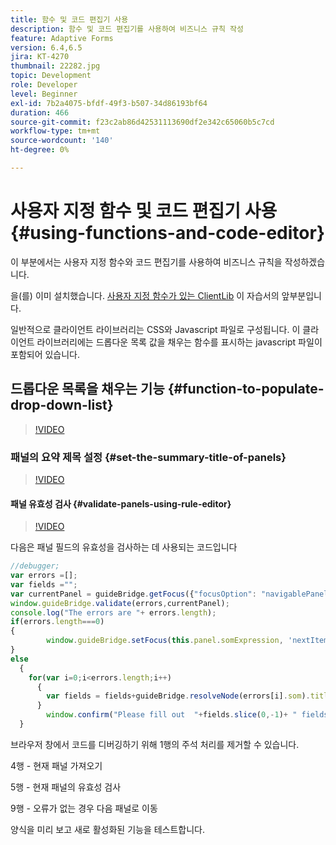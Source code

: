 ```yaml
---
title: 함수 및 코드 편집기 사용
description: 함수 및 코드 편집기를 사용하여 비즈니스 규칙 작성
feature: Adaptive Forms
version: 6.4,6.5
jira: KT-4270
thumbnail: 22282.jpg
topic: Development
role: Developer
level: Beginner
exl-id: 7b2a4075-bfdf-49f3-b507-34d86193bf64
duration: 466
source-git-commit: f23c2ab86d42531113690df2e342c65060b5c7cd
workflow-type: tm+mt
source-wordcount: '140'
ht-degree: 0%

---
```


# 사용자 지정 함수 및 코드 편집기 사용 {#using-functions-and-code-editor}

이 부분에서는 사용자 지정 함수와 코드 편집기를 사용하여 비즈니스 규칙을 작성하겠습니다.

을(를) 이미 설치했습니다. [사용자 지정 함수가 있는 ClientLib](assets/client-libs-and-logo.zip) 이 자습서의 앞부분입니다.

일반적으로 클라이언트 라이브러리는 CSS와 Javascript 파일로 구성됩니다. 이 클라이언트 라이브러리에는 드롭다운 목록 값을 채우는 함수를 표시하는 javascript 파일이 포함되어 있습니다.


## 드롭다운 목록을 채우는 기능 {#function-to-populate-drop-down-list}

>[!VIDEO](https://video.tv.adobe.com/v/22282?quality=12&learn=on)

### 패널의 요약 제목 설정 {#set-the-summary-title-of-panels}

>[!VIDEO](https://video.tv.adobe.com/v/28387?quality=12&learn=on)

#### 패널 유효성 검사 {#validate-panels-using-rule-editor}

>[!VIDEO](https://video.tv.adobe.com/v/28409?quality=12&learn=on)

다음은 패널 필드의 유효성을 검사하는 데 사용되는 코드입니다

```javascript
//debugger;
var errors =[];
var fields ="";
var currentPanel = guideBridge.getFocus({"focusOption": "navigablePanel"});
window.guideBridge.validate(errors,currentPanel);
console.log("The errors are "+ errors.length);
if(errors.length===0)
{
        window.guideBridge.setFocus(this.panel.somExpression, 'nextItem', true);
}
else
  {
    for(var i=0;i<errors.length;i++)
      {
        var fields = fields+guideBridge.resolveNode(errors[i].som).title+" , ";
      }
        window.confirm("Please fill out  "+fields.slice(0,-1)+ " fields");
  }
```

브라우저 창에서 코드를 디버깅하기 위해 1행의 주석 처리를 제거할 수 있습니다.

4행 - 현재 패널 가져오기

5행 - 현재 패널의 유효성 검사

9행 - 오류가 없는 경우 다음 패널로 이동

양식을 미리 보고 새로 활성화된 기능을 테스트합니다.
